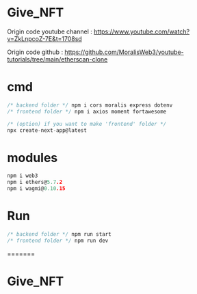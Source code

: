 # Give_NFT

Origin code youtube channel : https://www.youtube.com/watch?v=ZkLnpcoZ-7E&t=1708sd

Origin code github : https://github.com/MoralisWeb3/youtube-tutorials/tree/main/etherscan-clone

# cmd
```c
/* backend folder */ npm i cors moralis express dotenv
/* frontend folder */ npm i axios moment fortawesome

/* (option) if you want to make 'frontend' folder */
npx create-next-app@latest
```

# modules
```c
npm i web3
npm i ethers@5.7.2
npm i wagmi@0.10.15
```

# Run
```c
/* backend folder */ npm run start
/* frontend folder */ npm run dev
```
=======
# Give_NFT